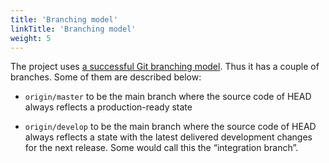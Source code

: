 ```yaml
---
title: 'Branching model'
linkTitle: 'Branching model'
weight: 5
---
```


The project uses [a successful Git branching model](https://nvie.com/posts/a-successful-git-branching-model).
Thus it has a couple of branches. Some of them are described below:

- `origin/master` to be the main branch where the source code of
  HEAD always reflects a production-ready state

- `origin/develop` to be the main branch where the source code of
  HEAD always reflects a state with the latest delivered development
  changes for the next release. Some would call this the “integration branch”.

